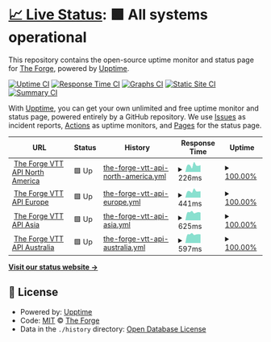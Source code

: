 # [📈 Live Status](https://forgeVTT.github.io/upptime): <!--live status--> **🟩 All systems operational**

This repository contains the open-source uptime monitor and status page for [The Forge](https://forge-vtt.com), powered by [Upptime](https://github.com/upptime/upptime).

[![Uptime CI](https://github.com/forgeVTT/upptime/workflows/Uptime%20CI/badge.svg)](https://github.com/forgeVTT/upptime/actions?query=workflow%3A%22Uptime+CI%22)
[![Response Time CI](https://github.com/forgeVTT/upptime/workflows/Response%20Time%20CI/badge.svg)](https://github.com/forgeVTT/upptime/actions?query=workflow%3A%22Response+Time+CI%22)
[![Graphs CI](https://github.com/forgeVTT/upptime/workflows/Graphs%20CI/badge.svg)](https://github.com/forgeVTT/upptime/actions?query=workflow%3A%22Graphs+CI%22)
[![Static Site CI](https://github.com/forgeVTT/upptime/workflows/Static%20Site%20CI/badge.svg)](https://github.com/forgeVTT/upptime/actions?query=workflow%3A%22Static+Site+CI%22)
[![Summary CI](https://github.com/forgeVTT/upptime/workflows/Summary%20CI/badge.svg)](https://github.com/forgeVTT/upptime/actions?query=workflow%3A%22Summary+CI%22)

With [Upptime](https://upptime.js.org), you can get your own unlimited and free uptime monitor and status page, powered entirely by a GitHub repository. We use [Issues](https://github.com/forgeVTT/upptime/issues) as incident reports, [Actions](https://github.com/forgeVTT/upptime/actions) as uptime monitors, and [Pages](https://forgeVTT.github.io/upptime) for the status page.

<!--start: status pages-->
<!-- This summary is generated by Upptime (https://github.com/upptime/upptime) -->
<!-- Do not edit this manually, your changes will be overwritten -->
<!-- prettier-ignore -->
| URL | Status | History | Response Time | Uptime |
| --- | ------ | ------- | ------------- | ------ |
| <img alt="" src="https://icons.duckduckgo.com/ip3/ping.forge-vtt.com.ico" height="13"> [The Forge VTT API North America](https://ping.forge-vtt.com/api/ping) | 🟩 Up | [the-forge-vtt-api-north-america.yml](https://github.com/ForgeVTT/upptime/commits/HEAD/history/the-forge-vtt-api-north-america.yml) | <details><summary><img alt="Response time graph" src="./graphs/the-forge-vtt-api-north-america/response-time-week.png" height="20"> 226ms</summary><br><a href="https://up.forge-vtt.com/history/the-forge-vtt-api-north-america"><img alt="Response time 214" src="https://img.shields.io/endpoint?url=https%3A%2F%2Fraw.githubusercontent.com%2FForgeVTT%2Fupptime%2FHEAD%2Fapi%2Fthe-forge-vtt-api-north-america%2Fresponse-time.json"></a><br><a href="https://up.forge-vtt.com/history/the-forge-vtt-api-north-america"><img alt="24-hour response time 227" src="https://img.shields.io/endpoint?url=https%3A%2F%2Fraw.githubusercontent.com%2FForgeVTT%2Fupptime%2FHEAD%2Fapi%2Fthe-forge-vtt-api-north-america%2Fresponse-time-day.json"></a><br><a href="https://up.forge-vtt.com/history/the-forge-vtt-api-north-america"><img alt="7-day response time 226" src="https://img.shields.io/endpoint?url=https%3A%2F%2Fraw.githubusercontent.com%2FForgeVTT%2Fupptime%2FHEAD%2Fapi%2Fthe-forge-vtt-api-north-america%2Fresponse-time-week.json"></a><br><a href="https://up.forge-vtt.com/history/the-forge-vtt-api-north-america"><img alt="30-day response time 214" src="https://img.shields.io/endpoint?url=https%3A%2F%2Fraw.githubusercontent.com%2FForgeVTT%2Fupptime%2FHEAD%2Fapi%2Fthe-forge-vtt-api-north-america%2Fresponse-time-month.json"></a><br><a href="https://up.forge-vtt.com/history/the-forge-vtt-api-north-america"><img alt="1-year response time 214" src="https://img.shields.io/endpoint?url=https%3A%2F%2Fraw.githubusercontent.com%2FForgeVTT%2Fupptime%2FHEAD%2Fapi%2Fthe-forge-vtt-api-north-america%2Fresponse-time-year.json"></a></details> | <details><summary><a href="https://up.forge-vtt.com/history/the-forge-vtt-api-north-america">100.00%</a></summary><a href="https://up.forge-vtt.com/history/the-forge-vtt-api-north-america"><img alt="All-time uptime 100.00%" src="https://img.shields.io/endpoint?url=https%3A%2F%2Fraw.githubusercontent.com%2FForgeVTT%2Fupptime%2FHEAD%2Fapi%2Fthe-forge-vtt-api-north-america%2Fuptime.json"></a><br><a href="https://up.forge-vtt.com/history/the-forge-vtt-api-north-america"><img alt="24-hour uptime 100.00%" src="https://img.shields.io/endpoint?url=https%3A%2F%2Fraw.githubusercontent.com%2FForgeVTT%2Fupptime%2FHEAD%2Fapi%2Fthe-forge-vtt-api-north-america%2Fuptime-day.json"></a><br><a href="https://up.forge-vtt.com/history/the-forge-vtt-api-north-america"><img alt="7-day uptime 100.00%" src="https://img.shields.io/endpoint?url=https%3A%2F%2Fraw.githubusercontent.com%2FForgeVTT%2Fupptime%2FHEAD%2Fapi%2Fthe-forge-vtt-api-north-america%2Fuptime-week.json"></a><br><a href="https://up.forge-vtt.com/history/the-forge-vtt-api-north-america"><img alt="30-day uptime 100.00%" src="https://img.shields.io/endpoint?url=https%3A%2F%2Fraw.githubusercontent.com%2FForgeVTT%2Fupptime%2FHEAD%2Fapi%2Fthe-forge-vtt-api-north-america%2Fuptime-month.json"></a><br><a href="https://up.forge-vtt.com/history/the-forge-vtt-api-north-america"><img alt="1-year uptime 100.00%" src="https://img.shields.io/endpoint?url=https%3A%2F%2Fraw.githubusercontent.com%2FForgeVTT%2Fupptime%2FHEAD%2Fapi%2Fthe-forge-vtt-api-north-america%2Fuptime-year.json"></a></details>
| <img alt="" src="https://icons.duckduckgo.com/ip3/ping.eu.forge-vtt.com.ico" height="13"> [The Forge VTT API Europe](https://ping.eu.forge-vtt.com/api/ping) | 🟩 Up | [the-forge-vtt-api-europe.yml](https://github.com/ForgeVTT/upptime/commits/HEAD/history/the-forge-vtt-api-europe.yml) | <details><summary><img alt="Response time graph" src="./graphs/the-forge-vtt-api-europe/response-time-week.png" height="20"> 441ms</summary><br><a href="https://up.forge-vtt.com/history/the-forge-vtt-api-europe"><img alt="Response time 423" src="https://img.shields.io/endpoint?url=https%3A%2F%2Fraw.githubusercontent.com%2FForgeVTT%2Fupptime%2FHEAD%2Fapi%2Fthe-forge-vtt-api-europe%2Fresponse-time.json"></a><br><a href="https://up.forge-vtt.com/history/the-forge-vtt-api-europe"><img alt="24-hour response time 432" src="https://img.shields.io/endpoint?url=https%3A%2F%2Fraw.githubusercontent.com%2FForgeVTT%2Fupptime%2FHEAD%2Fapi%2Fthe-forge-vtt-api-europe%2Fresponse-time-day.json"></a><br><a href="https://up.forge-vtt.com/history/the-forge-vtt-api-europe"><img alt="7-day response time 441" src="https://img.shields.io/endpoint?url=https%3A%2F%2Fraw.githubusercontent.com%2FForgeVTT%2Fupptime%2FHEAD%2Fapi%2Fthe-forge-vtt-api-europe%2Fresponse-time-week.json"></a><br><a href="https://up.forge-vtt.com/history/the-forge-vtt-api-europe"><img alt="30-day response time 423" src="https://img.shields.io/endpoint?url=https%3A%2F%2Fraw.githubusercontent.com%2FForgeVTT%2Fupptime%2FHEAD%2Fapi%2Fthe-forge-vtt-api-europe%2Fresponse-time-month.json"></a><br><a href="https://up.forge-vtt.com/history/the-forge-vtt-api-europe"><img alt="1-year response time 423" src="https://img.shields.io/endpoint?url=https%3A%2F%2Fraw.githubusercontent.com%2FForgeVTT%2Fupptime%2FHEAD%2Fapi%2Fthe-forge-vtt-api-europe%2Fresponse-time-year.json"></a></details> | <details><summary><a href="https://up.forge-vtt.com/history/the-forge-vtt-api-europe">100.00%</a></summary><a href="https://up.forge-vtt.com/history/the-forge-vtt-api-europe"><img alt="All-time uptime 100.00%" src="https://img.shields.io/endpoint?url=https%3A%2F%2Fraw.githubusercontent.com%2FForgeVTT%2Fupptime%2FHEAD%2Fapi%2Fthe-forge-vtt-api-europe%2Fuptime.json"></a><br><a href="https://up.forge-vtt.com/history/the-forge-vtt-api-europe"><img alt="24-hour uptime 100.00%" src="https://img.shields.io/endpoint?url=https%3A%2F%2Fraw.githubusercontent.com%2FForgeVTT%2Fupptime%2FHEAD%2Fapi%2Fthe-forge-vtt-api-europe%2Fuptime-day.json"></a><br><a href="https://up.forge-vtt.com/history/the-forge-vtt-api-europe"><img alt="7-day uptime 100.00%" src="https://img.shields.io/endpoint?url=https%3A%2F%2Fraw.githubusercontent.com%2FForgeVTT%2Fupptime%2FHEAD%2Fapi%2Fthe-forge-vtt-api-europe%2Fuptime-week.json"></a><br><a href="https://up.forge-vtt.com/history/the-forge-vtt-api-europe"><img alt="30-day uptime 100.00%" src="https://img.shields.io/endpoint?url=https%3A%2F%2Fraw.githubusercontent.com%2FForgeVTT%2Fupptime%2FHEAD%2Fapi%2Fthe-forge-vtt-api-europe%2Fuptime-month.json"></a><br><a href="https://up.forge-vtt.com/history/the-forge-vtt-api-europe"><img alt="1-year uptime 100.00%" src="https://img.shields.io/endpoint?url=https%3A%2F%2Fraw.githubusercontent.com%2FForgeVTT%2Fupptime%2FHEAD%2Fapi%2Fthe-forge-vtt-api-europe%2Fuptime-year.json"></a></details>
| <img alt="" src="https://icons.duckduckgo.com/ip3/ping.as.forge-vtt.com.ico" height="13"> [The Forge VTT API Asia](https://ping.as.forge-vtt.com/api/ping) | 🟩 Up | [the-forge-vtt-api-asia.yml](https://github.com/ForgeVTT/upptime/commits/HEAD/history/the-forge-vtt-api-asia.yml) | <details><summary><img alt="Response time graph" src="./graphs/the-forge-vtt-api-asia/response-time-week.png" height="20"> 625ms</summary><br><a href="https://up.forge-vtt.com/history/the-forge-vtt-api-asia"><img alt="Response time 634" src="https://img.shields.io/endpoint?url=https%3A%2F%2Fraw.githubusercontent.com%2FForgeVTT%2Fupptime%2FHEAD%2Fapi%2Fthe-forge-vtt-api-asia%2Fresponse-time.json"></a><br><a href="https://up.forge-vtt.com/history/the-forge-vtt-api-asia"><img alt="24-hour response time 606" src="https://img.shields.io/endpoint?url=https%3A%2F%2Fraw.githubusercontent.com%2FForgeVTT%2Fupptime%2FHEAD%2Fapi%2Fthe-forge-vtt-api-asia%2Fresponse-time-day.json"></a><br><a href="https://up.forge-vtt.com/history/the-forge-vtt-api-asia"><img alt="7-day response time 625" src="https://img.shields.io/endpoint?url=https%3A%2F%2Fraw.githubusercontent.com%2FForgeVTT%2Fupptime%2FHEAD%2Fapi%2Fthe-forge-vtt-api-asia%2Fresponse-time-week.json"></a><br><a href="https://up.forge-vtt.com/history/the-forge-vtt-api-asia"><img alt="30-day response time 634" src="https://img.shields.io/endpoint?url=https%3A%2F%2Fraw.githubusercontent.com%2FForgeVTT%2Fupptime%2FHEAD%2Fapi%2Fthe-forge-vtt-api-asia%2Fresponse-time-month.json"></a><br><a href="https://up.forge-vtt.com/history/the-forge-vtt-api-asia"><img alt="1-year response time 634" src="https://img.shields.io/endpoint?url=https%3A%2F%2Fraw.githubusercontent.com%2FForgeVTT%2Fupptime%2FHEAD%2Fapi%2Fthe-forge-vtt-api-asia%2Fresponse-time-year.json"></a></details> | <details><summary><a href="https://up.forge-vtt.com/history/the-forge-vtt-api-asia">100.00%</a></summary><a href="https://up.forge-vtt.com/history/the-forge-vtt-api-asia"><img alt="All-time uptime 100.00%" src="https://img.shields.io/endpoint?url=https%3A%2F%2Fraw.githubusercontent.com%2FForgeVTT%2Fupptime%2FHEAD%2Fapi%2Fthe-forge-vtt-api-asia%2Fuptime.json"></a><br><a href="https://up.forge-vtt.com/history/the-forge-vtt-api-asia"><img alt="24-hour uptime 100.00%" src="https://img.shields.io/endpoint?url=https%3A%2F%2Fraw.githubusercontent.com%2FForgeVTT%2Fupptime%2FHEAD%2Fapi%2Fthe-forge-vtt-api-asia%2Fuptime-day.json"></a><br><a href="https://up.forge-vtt.com/history/the-forge-vtt-api-asia"><img alt="7-day uptime 100.00%" src="https://img.shields.io/endpoint?url=https%3A%2F%2Fraw.githubusercontent.com%2FForgeVTT%2Fupptime%2FHEAD%2Fapi%2Fthe-forge-vtt-api-asia%2Fuptime-week.json"></a><br><a href="https://up.forge-vtt.com/history/the-forge-vtt-api-asia"><img alt="30-day uptime 100.00%" src="https://img.shields.io/endpoint?url=https%3A%2F%2Fraw.githubusercontent.com%2FForgeVTT%2Fupptime%2FHEAD%2Fapi%2Fthe-forge-vtt-api-asia%2Fuptime-month.json"></a><br><a href="https://up.forge-vtt.com/history/the-forge-vtt-api-asia"><img alt="1-year uptime 100.00%" src="https://img.shields.io/endpoint?url=https%3A%2F%2Fraw.githubusercontent.com%2FForgeVTT%2Fupptime%2FHEAD%2Fapi%2Fthe-forge-vtt-api-asia%2Fuptime-year.json"></a></details>
| <img alt="" src="https://icons.duckduckgo.com/ip3/ping.au.forge-vtt.com.ico" height="13"> [The Forge VTT API Australia](https://ping.au.forge-vtt.com/api/ping) | 🟩 Up | [the-forge-vtt-api-australia.yml](https://github.com/ForgeVTT/upptime/commits/HEAD/history/the-forge-vtt-api-australia.yml) | <details><summary><img alt="Response time graph" src="./graphs/the-forge-vtt-api-australia/response-time-week.png" height="20"> 597ms</summary><br><a href="https://up.forge-vtt.com/history/the-forge-vtt-api-australia"><img alt="Response time 612" src="https://img.shields.io/endpoint?url=https%3A%2F%2Fraw.githubusercontent.com%2FForgeVTT%2Fupptime%2FHEAD%2Fapi%2Fthe-forge-vtt-api-australia%2Fresponse-time.json"></a><br><a href="https://up.forge-vtt.com/history/the-forge-vtt-api-australia"><img alt="24-hour response time 586" src="https://img.shields.io/endpoint?url=https%3A%2F%2Fraw.githubusercontent.com%2FForgeVTT%2Fupptime%2FHEAD%2Fapi%2Fthe-forge-vtt-api-australia%2Fresponse-time-day.json"></a><br><a href="https://up.forge-vtt.com/history/the-forge-vtt-api-australia"><img alt="7-day response time 597" src="https://img.shields.io/endpoint?url=https%3A%2F%2Fraw.githubusercontent.com%2FForgeVTT%2Fupptime%2FHEAD%2Fapi%2Fthe-forge-vtt-api-australia%2Fresponse-time-week.json"></a><br><a href="https://up.forge-vtt.com/history/the-forge-vtt-api-australia"><img alt="30-day response time 612" src="https://img.shields.io/endpoint?url=https%3A%2F%2Fraw.githubusercontent.com%2FForgeVTT%2Fupptime%2FHEAD%2Fapi%2Fthe-forge-vtt-api-australia%2Fresponse-time-month.json"></a><br><a href="https://up.forge-vtt.com/history/the-forge-vtt-api-australia"><img alt="1-year response time 612" src="https://img.shields.io/endpoint?url=https%3A%2F%2Fraw.githubusercontent.com%2FForgeVTT%2Fupptime%2FHEAD%2Fapi%2Fthe-forge-vtt-api-australia%2Fresponse-time-year.json"></a></details> | <details><summary><a href="https://up.forge-vtt.com/history/the-forge-vtt-api-australia">100.00%</a></summary><a href="https://up.forge-vtt.com/history/the-forge-vtt-api-australia"><img alt="All-time uptime 100.00%" src="https://img.shields.io/endpoint?url=https%3A%2F%2Fraw.githubusercontent.com%2FForgeVTT%2Fupptime%2FHEAD%2Fapi%2Fthe-forge-vtt-api-australia%2Fuptime.json"></a><br><a href="https://up.forge-vtt.com/history/the-forge-vtt-api-australia"><img alt="24-hour uptime 100.00%" src="https://img.shields.io/endpoint?url=https%3A%2F%2Fraw.githubusercontent.com%2FForgeVTT%2Fupptime%2FHEAD%2Fapi%2Fthe-forge-vtt-api-australia%2Fuptime-day.json"></a><br><a href="https://up.forge-vtt.com/history/the-forge-vtt-api-australia"><img alt="7-day uptime 100.00%" src="https://img.shields.io/endpoint?url=https%3A%2F%2Fraw.githubusercontent.com%2FForgeVTT%2Fupptime%2FHEAD%2Fapi%2Fthe-forge-vtt-api-australia%2Fuptime-week.json"></a><br><a href="https://up.forge-vtt.com/history/the-forge-vtt-api-australia"><img alt="30-day uptime 100.00%" src="https://img.shields.io/endpoint?url=https%3A%2F%2Fraw.githubusercontent.com%2FForgeVTT%2Fupptime%2FHEAD%2Fapi%2Fthe-forge-vtt-api-australia%2Fuptime-month.json"></a><br><a href="https://up.forge-vtt.com/history/the-forge-vtt-api-australia"><img alt="1-year uptime 100.00%" src="https://img.shields.io/endpoint?url=https%3A%2F%2Fraw.githubusercontent.com%2FForgeVTT%2Fupptime%2FHEAD%2Fapi%2Fthe-forge-vtt-api-australia%2Fuptime-year.json"></a></details>

<!--end: status pages-->

[**Visit our status website →**](https://forgeVTT.github.io/upptime)

## 📄 License

- Powered by: [Upptime](https://github.com/upptime/upptime)
- Code: [MIT](./LICENSE) © [The Forge](https://forge-vtt.com)
- Data in the `./history` directory: [Open Database License](https://opendatacommons.org/licenses/odbl/1-0/)
